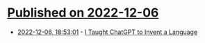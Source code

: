 # [Published on 2022-12-06](index.md)

* [2022-12-06, 18:53:01](https://news.ycombinator.com/item?id=33885153) - [I Taught ChatGPT to Invent a Language](https://maximumeffort.substack.com/p/i-taught-chatgpt-to-invent-a-language)
